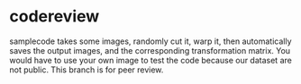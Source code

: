 # codereview

samplecode takes some images, randomly cut it, warp it, then automatically saves the output images, and the corresponding transformation matrix. You would have to use your own image to test the code because our dataset are not public. This branch is for peer review.
